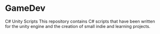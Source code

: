 # GameDev
C# Unity Scripts
This repository contains C# scripts that have been written for the unity engine and the creation of small indie and learning projects.
